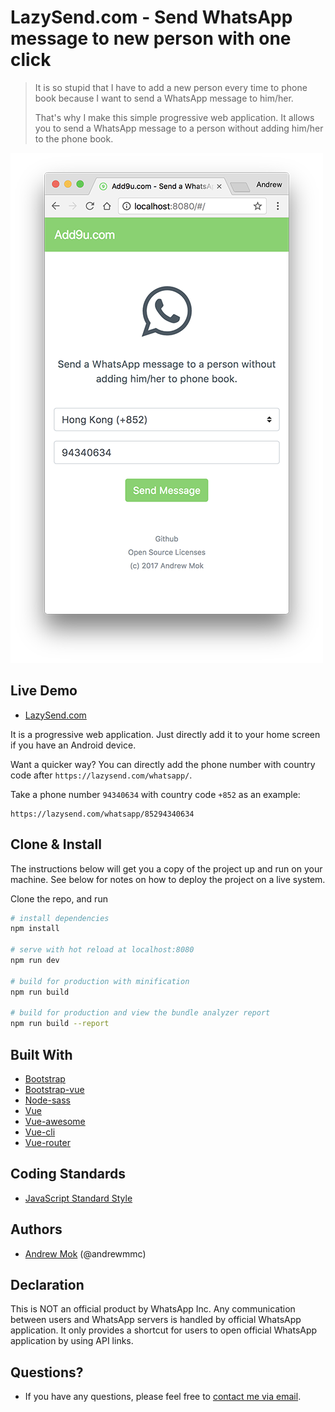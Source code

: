 # LazySend.com - Send WhatsApp message to new person with one click

> It is so stupid that I have to add a new person every time to phone book because I want to send a WhatsApp message to him/her.
> 
> That's why I make this simple progressive web application. It allows you to send a WhatsApp message to a person without adding him/her to the phone book.

![Screen Capture](static/img/screenshot.png)

## Live Demo
- [LazySend.com](https://lazysend.com)

It is a progressive web application. Just directly add it to your home screen if you have an Android device.

Want a quicker way? You can directly add the phone number with country code after `https://lazysend.com/whatsapp/`.

Take a phone number `94340634` with country code `+852` as an example:
```
https://lazysend.com/whatsapp/85294340634
```

## Clone & Install
The instructions below will get you a copy of the project up and run on your machine. See below for notes on how to deploy the project on a live system.

Clone the repo, and run
``` bash
# install dependencies
npm install

# serve with hot reload at localhost:8080
npm run dev

# build for production with minification
npm run build

# build for production and view the bundle analyzer report
npm run build --report
```

## Built With
- [Bootstrap](https://github.com/twbs/bootstrap)
- [Bootstrap-vue](https://github.com/bootstrap-vue/bootstrap-vue)
- [Node-sass](https://github.com/sass/node-sass)
- [Vue](https://github.com/vuejs/vue)
- [Vue-awesome](https://github.com/Justineo/vue-awesome)
- [Vue-cli](https://github.com/vuejs/vue-cli)
- [Vue-router](https://github.com/vuejs/vue-router)


## Coding Standards

- [JavaScript Standard Style](https://standardjs.com)

## Authors

- [Andrew Mok](https://andrewmmc.com) (@andrewmmc)

## Declaration
This is NOT an official product by WhatsApp Inc. Any communication between users and WhatsApp servers is handled by official WhatsApp application. It only provides a shortcut for users to open official WhatsApp application by using API links.

## Questions?
- If you have any questions, please feel free to [contact me via email](mailto:hello@andrewmmc.com).
